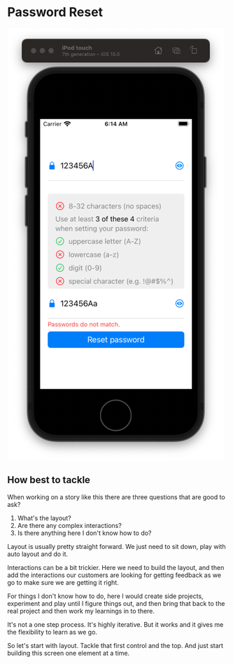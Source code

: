 # Password Reset

![](images/0.png)

## How best to tackle

When working on a story like this there are three questions that are good to ask?

1. What's the layout?
2. Are there any complex interactions?
3. Is there anything here I don't know how to do?

Layout is usually pretty straight forward. We just need to sit down, play with auto layout and do it.

Interactions can be a bit trickier. Here we need to build the layout, and then add the interactions our customers are looking for getting feedback as we go to make sure we are getting it right.

For things I don't know how to do, here I would create side projects, experiment and play until I figure things out, and then bring that back to the real project and then work my learnings in to there.

It's not a one step process. It's highly iterative. But it works and it gives me the flexibility to learn as we go.

So let's start with layout. Tackle that first control and the top. And just start building this screen one element at a time.



